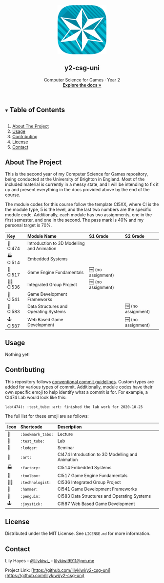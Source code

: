 <!-- PROJECT LOGO -->
<br />
<p align="center">
  <a href="https://github.com/lilykiwi/y2-csg-uni">
    <img src=".github/uni.png" alt="Logo" width="160" height="160">
  </a>

  <h2 align="center">y2-csg-uni</h2>

  <p align="center">
    Computer Science for Games · Year 2
    <br />
    <a href="https://lilykiwi.github.io/y2-csg-uni"><strong>Explore the docs »</strong></a>
  </p>
</p>
<br />

<!-- TABLE OF CONTENTS -->
<details open="open">
  <summary><h2 style="display: inline-block">Table of Contents</h2></summary>
  <ol>
    <li><a href="#about-the-project">About The Project</a></li>
    <li><a href="#usage">Usage</a></li>
    <li><a href="#contributing">Contributing</a></li>
    <li><a href="#license">License</a></li>
    <li><a href="#contact">Contact</a></li>
  </ol>
</details>

<!-- ABOUT THE PROJECT -->

## About The Project

<!-- [![Product Name Screen Shot][product-screenshot]](https://example.com) -->

This is the second year of my Computer Science for Games repository, being
conducted at the University of Brighton in England. Most of the included
material is currently in a messy state, and I will be intending to fix it up and
present everything in the docs provided above by the end of the course.

The module codes for this course follow the template CI5XX, where CI is the the
module type, 5 is the level, and the last two numbers are the specific module
code. Additionally, each module has two assignments, one in the first semester,
and one in the second. The pass mark is 40% and my personal target is 70%.

| Key                  | Module Name                                | S1 Grade               | S2 Grade               |
|:---------------------|:-------------------------------------------|:-----------------------|:-----------------------|
| :art: CI474          | Introduction to 3D Modelling and Animation |                        |                        |
| :factory: CI514      | Embedded Systems                           |                        |                        |
| :toolbox: CI517      | Game Engine Fundamentals                   | :free: (no assignment) |                        |
| :technologist: CI536 | Integrated Group Project                   | :free: (no assignment) |                        |
| :hammer: CI541       | Game Development Frameworks                |                        |                        |
| :penguin: CI583      | Data Structures and Operating Systems      |                        | :free: (no assignment) |
| :joystick: CI587     | Web Based Game Development                 |                        | :free: (no assignment) |

<!-- USAGE EXAMPLES -->

## Usage

Nothing yet!

<!-- CONTRIBUTING -->

## Contributing

This repository follows [conventional commit guidelines](https://www.conventionalcommits.org/en/v1.0.0/). Custom types are added for various types of commit. Additionally, module codes have their own specific emoji to help identify what a commit is for. For example, a CI474 Lab would look like this:

```plaintext
lab(474): :test_tube::art: finished the lab work for 2020-10-25
```

The full list for these emoji are as follows:

| Icon            | Shortcode         | Description                                      |
|:----------------|:------------------|:-------------------------------------------------|
| :bookmark_tabs: | `:bookmark_tabs:` | Lecture                                          |
| :test_tube:     | `:test_tube:`     | Lab                                              |
| :ledger:        | `:ledger:`        | Seminar                                          |
| :art:           | `:art:`           | CI474 Introduction to 3D Modelling and Animation |
| :factory:       | `:factory:`       | CI514 Embedded Systems                           |
| :toolbox:       | `:toolbox:`       | CI517 Game Engine Fundamentals                   |
| :technologist:  | `:technologist:`  | CI536 Integrated Group Project                   |
| :hammer:        | `:hammer:`        | CI541 Game Development Frameworks                |
| :penguin:       | `:penguin:`       | CI583 Data Structures and Operating Systems      |
| :joystick:      | `:joystick:`      | CI587 Web Based Game Development                 |


## License

Distributed under the MIT License. See `LICENSE.md` for more information.

<!-- CONTACT -->

## Contact

Lily Hayes - [@lilykiwi\_](https://twitter.com/lilykiwi_) - lilykiwi9911@pm.me

Project Link: [https://github.com/lilykiwi/y2-csg-uni](https://github.com/lilykiwi/y2-csg-uni)
